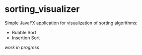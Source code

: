# sorting_visualizer
Simple JavaFX application for visualization of sorting algorithms:
- Bubble Sort
- Insertion Sort

*work in progress*
